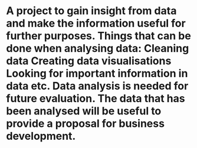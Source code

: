 # A project to gain insight from data and make the information useful for further purposes. Things that can be done when analysing data: Cleaning data Creating data visualisations Looking for important information in data etc. Data analysis is needed for future evaluation. The data that has been analysed will be useful to provide a proposal for business development.
